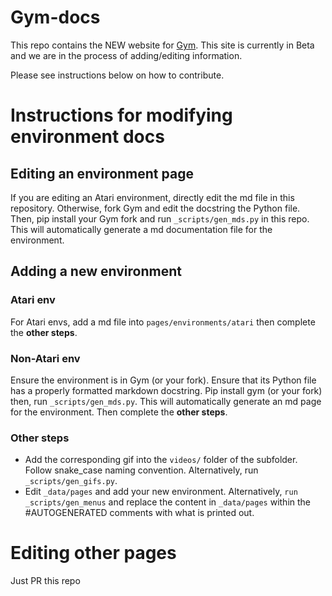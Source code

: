 # Gym-docs

This repo contains the NEW website for [Gym](https://github.com/openai/gym). This site is currently in Beta and we are in the process of adding/editing information. 

Please see instructions below on how to contribute.

# Instructions for modifying environment docs

## Editing an environment page

If you are editing an Atari environment, directly edit the md file in this repository. Otherwise, fork Gym and edit the docstring the Python file. Then, pip install your Gym fork and run `_scripts/gen_mds.py` in this repo. This will automatically generate a md documentation file for the environment.

## Adding a new environment



### Atari env

For Atari envs, add a md file into `pages/environments/atari` then complete the **other steps**.

### Non-Atari env

Ensure the environment is in Gym (or your fork). Ensure that its Python file has a properly formatted markdown docstring. Pip install gym (or your fork) then, run `_scripts/gen_mds.py`. This will automatically generate an md page for the environment. Then complete the **other steps**.

### Other steps

- Add the corresponding gif into the `videos/` folder of the subfolder. Follow snake_case naming convention. Alternatively, run `_scripts/gen_gifs.py`.
- Edit `_data/pages` and add your new environment. Alternatively, `run _scripts/gen_menus` and replace the content in `_data/pages` within the #AUTOGENERATED comments with what is printed out.

# Editing other pages

Just PR this repo
